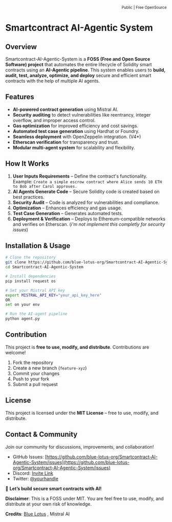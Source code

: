 <div align="right">
<sub>Public | Free OpenSource</sub>
</div>

# Smartcontract AI-Agentic System

## Overview
Smartcontract-AI-Agentic-System is a **FOSS (Free and Open Source Software) project** that automates the entire lifecycle of Solidity smart contracts using an **AI-Agentic pipeline**. This system enables users to **build, audit, test, analyze, optimize, and deploy** secure and efficient smart contracts with the help of multiple AI agents.

## Features
- **AI-powered contract generation** using Mistral AI.
- **Security auditing** to detect vulnerabilities like reentrancy, integer overflow, and improper access control.
- **Gas optimization** for improved efficiency and cost savings.
- **Automated test case generation** using Hardhat or Foundry.
- **Seamless deployment** with OpenZeppelin integration. (V4*)
- **Etherscan verification** for transparency and trust.
- **Modular multi-agent system** for scalability and flexibility.

## How It Works
1. **User Inputs Requirements** – Define the contract's functionality. Example: `Create a simple escrow contract where Alice sends 10 ETH to Bob after Carol approves.`
2. **AI Agents Generate Code** – Secure Solidity code is created based on best practices.
3. **Security Audit** – Code is analyzed for vulnerabilities and compliance.
4. **Optimization** – Enhances efficiency and gas usage.
5. **Test Case Generation** – Generates automated tests.
6. **Deployment & Verification** – Deploys to Ethereum-compatible networks and verifies on Etherscan. (*i'm not implement this completly for security issues*)

## Installation & Usage
```bash
# Clone the repository
git clone https://github.com/blue-lotus-org/Smartcontract-AI-Agentic-System.git
cd Smartcontract-AI-Agentic-System

# Install dependencies
pip install request os

# Set your Mistral API key
export MISTRAL_API_KEY="your_api_key_here"
OR
set on your env

# Run the AI-agent pipeline
python agent.py
```

## Contribution
This project is **free to use, modify, and distribute**. Contributions are welcome!

1. Fork the repository
2. Create a new branch (`feature-xyz`)
3. Commit your changes
4. Push to your fork
5. Submit a pull request

## License
This project is licensed under the **MIT License** – free to use, modify, and distribute.

## Contact & Community
Join our community for discussions, improvements, and collaboration!
- GitHub Issues: [https://github.com/blue-lotus-org/Smartcontract-AI-Agentic-System/issues](https://github.com/blue-lotus-org/Smartcontract-AI-Agentic-System/issues)
- Discord: [Invite Link](#)
- Twitter: [@yourhandle](#)

🚀 **Let’s build secure smart contracts with AI!**

**Disclaimer**: This is a FOSS under MIT. You are feel free to use, modify, and distribute at your own risk of knowledge.

**Credits**: [Blue Lotus](https://lotuschain.org) , Mistral AI
